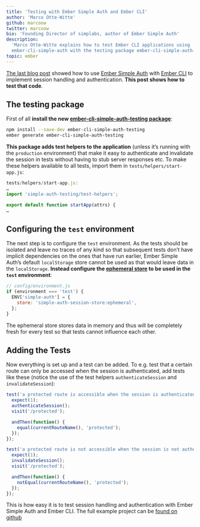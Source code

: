 ```yaml
---
title: 'Testing with Ember Simple Auth and Ember CLI'
author: 'Marco Otte-Witte'
github: marcoow
twitter: marcoow
bio: 'Founding Director of simplabs, author of Ember Simple Auth'
description:
  'Marco Otte-Witte explains how to test Ember CLI applications using
  ember-cli-simple-auth with the testing package ember-cli-simple-auth-testing.'
topic: ember
---
```


[The last blog post](/blog/2014/06/30/using-ember-simple-auth-with-ember-cli 'Using Ember Simple Auth with ember-cli')
showed how to use
[Ember Simple Auth](https://github.com/simplabs/ember-simple-auth) with
[Ember CLI](https://github.com/ember-cli/ember-cli) to implement session
handling and authentication. **This post shows how to test that code**.

<!--break-->

## The testing package

First of all **install the new
[ember-cli-simple-auth-testing package](https://www.npmjs.com/package/ember-cli-simple-auth-testing)**:

```bash
npm install --save-dev ember-cli-simple-auth-testing
ember generate ember-cli-simple-auth-testing
```

**This package adds test helpers to the application** (unless it’s running with
the `production` environment) that make it easy to authenticate and invalidate
the session in tests without having to stub server responses etc. To make these
helpers available to all tests, import them in `tests/helpers/start-app.js`:

```js
tests/helpers/start-app.js:
…
import 'simple-auth-testing/test-helpers';

export default function startApp(attrs) {
…
```

## Configuring the `test` environment

The next step is to configure the `test` environment. As the tests should be
isolated and leave no traces of any kind so that subsequent tests don’t have
implicit dependencies on the ones that have run earlier, Ember Simple Auth’s
default `localStorage` store cannot be used as that would leave data in the
`localStorage`. **Instead configure the
[ephemeral store](http://ember-simple-auth.com/api/classes/EphemeralStore.html)
to be used in the `test` environment**:

```js
// config/environment.js
if (environment === 'test') {
  ENV['simple-auth'] = {
    store: 'simple-auth-session-store:ephemeral',
  };
}
```

The ephemeral store stores data in memory and thus will be completely fresh for
every test so that tests cannot influence each other.

## Adding the Tests

Now everything is set up and a test can be added. To e.g. test that a certain
route can only be accessed when the session is authenticated, add tests like
these (notice the use of the test helpers `authenticateSession` and
`invalidateSession`):

```js
test('a protected route is accessible when the session is authenticated', function() {
  expect(1);
  authenticateSession();
  visit('/protected');

  andThen(function() {
    equal(currentRouteName(), 'protected');
  });
});

test('a protected route is not accessible when the session is not authenticated', function() {
  expect(1);
  invalidateSession();
  visit('/protected');

  andThen(function() {
    notEqual(currentRouteName(), 'protected');
  });
});
```

This is how easy it is to test session handling and authentication with Ember
Simple Auth and Ember CLI. The full example project can be
[found on github](https://github.com/simplabs/ember-simple-auth-example)
